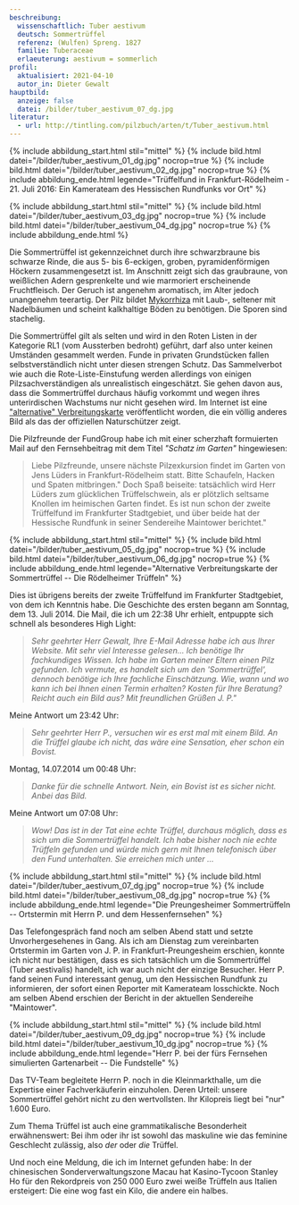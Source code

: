```yaml
---
beschreibung:
  wissenschaftlich: Tuber aestivum
  deutsch: Sommertrüffel
  referenz: (Wulfen) Spreng. 1827
  familie: Tuberaceae
  erlaeuterung: aestivum = sommerlich
profil:
  aktualisiert: 2021-04-10
  autor_in: Dieter Gewalt
hauptbild:
  anzeige: false
  datei: /bilder/tuber_aestivum_07_dg.jpg
literatur:
  - url: http://tintling.com/pilzbuch/arten/t/Tuber_aestivum.html
---
```

{% include abbildung_start.html stil="mittel" %}
{% include bild.html datei="/bilder/tuber_aestivum_01_dg.jpg" nocrop=true %}
{% include bild.html datei="/bilder/tuber_aestivum_02_dg.jpg" nocrop=true %}
{% include abbildung_ende.html legende="Trüffelfund in Frankfurt-Rödelheim - 21. Juli 2016:  Ein Kamerateam des Hessischen Rundfunks vor Ort" %}

{% include abbildung_start.html stil="mittel" %}
{% include bild.html datei="/bilder/tuber_aestivum_03_dg.jpg" nocrop=true %}
{% include bild.html datei="/bilder/tuber_aestivum_04_dg.jpg" nocrop=true %}
{% include abbildung_ende.html %}

Die Sommertrüffel ist gekennzeichnet durch ihre schwarzbraune bis schwarze Rinde, die aus 5- bis 6-eckigen, groben, pyramidenförmigen Höckern zusammengesetzt ist. Im Anschnitt zeigt sich das graubraune, von weißlichen Adern gesprenkelte und wie marmoriert erscheinende Fruchtfleisch. Der Geruch ist angenehm aromatisch, im Alter jedoch unangenehm teerartig. Der Pilz bildet [Mykorrhiza](Mykorrhiza "Glossar") mit Laub-, seltener mit Nadelbäumen und scheint  kalkhaltige Böden zu benötigen. Die Sporen sind stachelig.

Die Sommertrüffel gilt als selten und wird in den Roten Listen in der Kategorie RL1 (vom Aussterben bedroht) geführt, darf also unter keinen Umständen gesammelt werden. Funde in privaten Grundstücken fallen selbstverständlich nicht unter diesen strengen Schutz. Das Sammelverbot wie auch die Rote-Liste-Einstufung werden allerdings von einigen Pilzsachverständigen als unrealistisch eingeschätzt. Sie gehen davon aus, dass die Sommertrüffel durchaus häufig vorkommt und wegen ihres unterirdischen Wachstums nur nicht gesehen wird. Im Internet ist eine ["alternative" Verbreitungskarte](http://www.trueffelsuche.de/trueffeln-in-deutschland.html) veröffentlicht worden, die ein völlig anderes Bild als das der offiziellen Naturschützer zeigt.

Die Pilzfreunde der FundGroup habe ich mit einer scherzhaft formuierten Mail auf den Fernsehbeitrag mit dem Titel *"Schatz im Garten"* hingewiesen: 

> Liebe Pilzfreunde, unsere nächste Pilzexkursion findet im Garten von Jens Lüders in Frankfurt-Rödelheim statt. Bitte Schaufeln, Hacken und Spaten mitbringen." Doch Spaß beiseite: tatsächlich wird Herr Lüders zum glücklichen Trüffelschwein, als er plötzlich seltsame Knollen im heimischen Garten findet. Es ist nun schon der zweite Trüffelfund im Frankfurter Stadtgebiet, und über beide hat der Hessische Rundfunk in seiner Sendereihe Maintower berichtet."

{% include abbildung_start.html stil="mittel" %}
{% include bild.html datei="/bilder/tuber_aestivum_05_dg.jpg" nocrop=true %}
{% include bild.html datei="/bilder/tuber_aestivum_06_dg.jpg" nocrop=true %}
{% include abbildung_ende.html legende="Alternative Verbreitungskarte der Sommertrüffel -- Die Rödelheimer Trüffeln" %}

Dies ist übrigens bereits der zweite Trüffelfund im Frankfurter Stadtgebiet, von dem ich Kenntnis habe. Die Geschichte des ersten begann am Sonntag, dem 13. Juli 2014. Die Mail, die ich um 22:38 Uhr erhielt, entpuppte sich schnell als besonderes High Light:

> *Sehr geehrter Herr Gewalt, Ihre E-Mail Adresse habe ich aus Ihrer Website. Mit sehr viel Interesse gelesen... Ich benötige Ihr fachkundiges Wissen. Ich habe im Garten meiner Eltern einen Pilz gefunden. Ich vermute, es handelt sich um den 'Sommertrüffel', dennoch benötige ich Ihre fachliche Einschätzung. Wie, wann und wo kann ich bei Ihnen einen Termin erhalten? Kosten für Ihre Beratung? Reicht auch ein Bild aus?    Mit freundlichen Grüßen  J. P."*

Meine Antwort um 23:42 Uhr:   

> *Sehr geehrter Herr P., versuchen wir es erst mal mit einem Bild. An die Trüffel glaube ich nicht, das wäre eine Sensation, eher schon ein Bovist.*

Montag, 14.07.2014 um 00:48 Uhr:  

> *Danke für die schnelle Antwort. Nein, ein Bovist ist es sicher nicht. Anbei das Bild.*

Meine Antwort um 07:08 Uhr:  

> *Wow! Das ist in der Tat eine echte Trüffel, durchaus möglich, dass es sich um die Sommertrüffel handelt. Ich habe bisher noch nie echte Trüffeln gefunden und würde mich gern mit Ihnen telefonisch über den Fund unterhalten. Sie erreichen mich unter ...*

{% include abbildung_start.html stil="mittel" %}
{% include bild.html datei="/bilder/tuber_aestivum_07_dg.jpg" nocrop=true %}
{% include bild.html datei="/bilder/tuber_aestivum_08_dg.jpg" nocrop=true %}
{% include abbildung_ende.html legende="Die Preungesheimer Sommertrüffeln -- Ortstermin mit Herrn P. und dem Hessenfernsehen" %}

Das Telefongespräch fand noch am selben Abend statt und setzte Unvorhergesehenes in Gang. Als ich am Dienstag zum vereinbarten Ortstermin im Garten von J. P. in Frankfurt-Preungesheim erschien, konnte ich nicht nur bestätigen, dass es sich tatsächlich um die Sommertrüffel (Tuber aestivalis) handelt, ich war auch nicht der einzige Besucher. Herr P. fand seinen Fund interessant genug, um den Hessischen Rundfunk zu informieren, der sofort einen Reporter mit Kamerateam losschickte. Noch am selben Abend erschien der Bericht in der aktuellen Sendereihe "Maintower".

{% include abbildung_start.html stil="mittel" %}
{% include bild.html datei="/bilder/tuber_aestivum_09_dg.jpg" nocrop=true %}
{% include bild.html datei="/bilder/tuber_aestivum_10_dg.jpg" nocrop=true %}
{% include abbildung_ende.html legende="Herr P. bei der fürs Fernsehen simulierten Gartenarbeit -- Die Fundstelle" %}

Das TV-Team begleitete Herrn P. noch in die Kleinmarkthalle, um die Expertise einer Fachverkäuferin einzuholen. Deren Urteil: unsere Sommertrüffel gehört nicht zu den wertvollsten. Ihr Kilopreis liegt bei "nur" 1.600 Euro.

Zum Thema Trüffel ist auch eine grammatikalische Besonderheit erwähnenswert: Bei ihm oder ihr ist sowohl das maskuline wie das feminine Geschlecht zulässig, also *der* oder *die* Trüffel.

Und noch eine Meldung, die ich im Internet gefunden habe: In der chinesischen Sonderverwaltungszone Macau hat Kasino-Tycoon Stanley Ho für den Rekordpreis von 250 000 Euro zwei weiße Trüffeln aus Italien ersteigert: Die eine wog fast ein Kilo, die andere ein halbes.